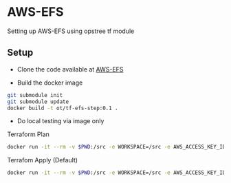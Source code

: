 # AWS-EFS

Setting up AWS-EFS using opstree tf module



## Setup
* Clone the code available at [AWS-EFS](https://github.com/OT-BUILDPIPER-MARKETPLACE/AWS-EFS)

* Build the docker image

```bash
git submodule init
git submodule update
docker build -t ot/tf-efs-step:0.1 .
```
* Do local testing via image only

Terraform Plan
```bash
docker run -it --rm -v $PWD:/src -e WORKSPACE=/src -e AWS_ACCESS_KEY_ID=<?> -e AWS_SECRET_ACCESS_KEY=<?> -e INSTRUCTION=plan ot/tf-efs-step:0.1
```
Terrafom Apply (Default)
```bash
docker run -it --rm -v $PWD:/src -e WORKSPACE=/src -e AWS_ACCESS_KEY_ID=<?> -e AWS_SECRET_ACCESS_KEY=<?> -e INSTRUCTION=apply ot/tf-efs-step:0.1
```
